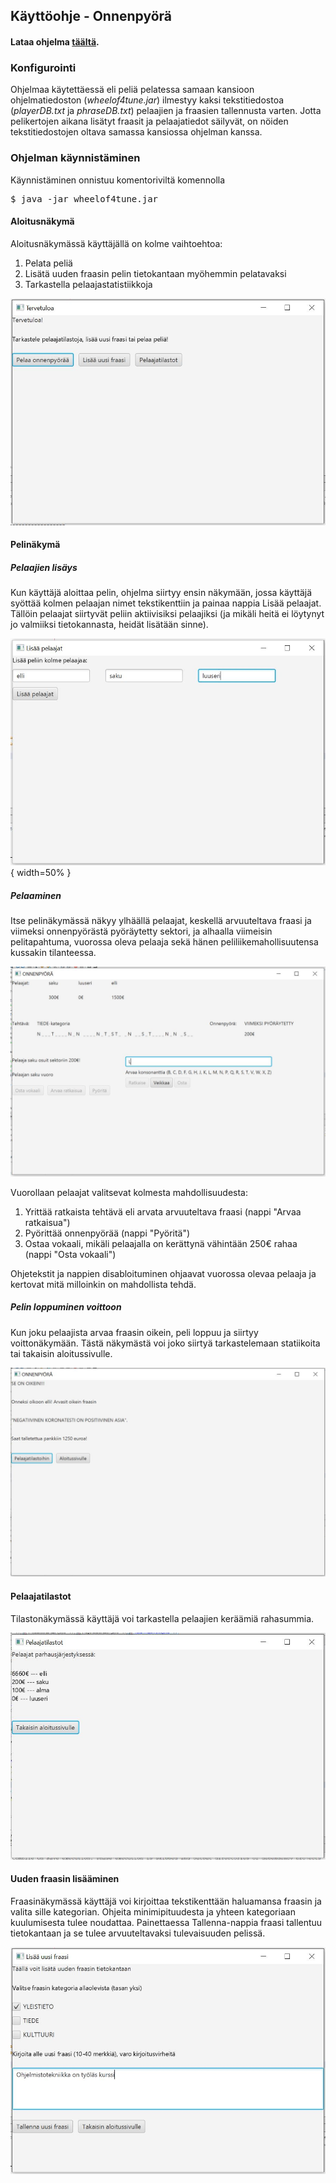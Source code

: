 ## Käyttöohje - Onnenpyörä

#### Lataa ohjelma [täältä](https://github.com/ellikiiski/Ohjelmistotekniikka-2020/releases/tag/v1.1).

### Konfigurointi

Ohjelmaa käytettäessä eli peliä pelatessa samaan kansioon ohjelmatiedoston (*wheelof4tune.jar*) ilmestyy kaksi tekstitiedostoa (*playerDB.txt* ja *phraseDB.txt*) pelaajien ja fraasien tallennusta varten. Jotta pelikertojen aikana lisätyt fraasit ja pelaajatiedot säilyvät, on nöiden tekstitiedostojen oltava samassa kansiossa ohjelman kanssa.

### Ohjelman käynnistäminen

Käynnistäminen onnistuu komentoriviltä komennolla

<pre>
$ java -jar wheelof4tune.jar
</pre>

#### Aloitusnäkymä

Aloitusnäkymässä käyttäjällä on kolme vaihtoehtoa:
1. Pelata peliä
2. Lisätä uuden fraasin pelin tietokantaan myöhemmin pelatavaksi
3. Tarkastella pelaajastatistiikkoja

![aloitusnäkymä](https://github.com/ellikiiski/Ohjelmistotekniikka-2020/blob/main/kuvat/ohje1.JPG)

#### Pelinäkymä

##### Pelaajien lisäys

Kun käyttäjä aloittaa pelin, ohjelma siirtyy ensin näkymään, jossa käyttäjä syöttää kolmen pelaajan nimet tekstikenttiin ja painaa nappia Lisää pelaajat.
Tällöin pelaajat siirtyvät peliin aktiivisiksi pelaajiksi (ja mikäli heitä ei löytynyt jo valmiiksi tietokannasta, heidät lisätään sinne).

![aloitusnäkymä](https://github.com/ellikiiski/Ohjelmistotekniikka-2020/blob/main/kuvat/ohje3.JPG){ width=50% }

##### Pelaaminen

Itse pelinäkymässä näkyy ylhäällä pelaajat, keskellä arvuuteltava fraasi ja viimeksi onnenpyörästä pyöräytetty sektori, ja alhaalla viimeisin pelitapahtuma, vuorossa oleva pelaaja sekä hänen peliliikemahollisuutensa kussakin tilanteessa.

![aloitusnäkymä](https://github.com/ellikiiski/Ohjelmistotekniikka-2020/blob/main/kuvat/ohje4.JPG)

Vuorollaan pelaajat valitsevat kolmesta mahdollisuudesta:
1. Yrittää ratkaista tehtävä eli arvata arvuuteltava fraasi (nappi "Arvaa ratkaisua")
2. Pyörittää onnenpyörää (nappi "Pyöritä")
3. Ostaa vokaali, mikäli pelaajalla on kerättynä vähintään 250€ rahaa (nappi "Osta vokaali")

Ohjetekstit ja nappien disabloituminen ohjaavat vuorossa olevaa pelaaja ja kertovat mitä milloinkin on mahdollista tehdä.

##### Pelin loppuminen voittoon

Kun joku pelaajista arvaa fraasin oikein, peli loppuu ja siirtyy voittonäkymään. Tästä näkymästä voi joko siirtyä tarkastelemaan statiikoita tai takaisin aloitussivulle.

![aloitusnäkymä](https://github.com/ellikiiski/Ohjelmistotekniikka-2020/blob/main/kuvat/ohje5.JPG)

#### Pelaajatilastot

Tilastonäkymässä käyttäjä voi tarkastella pelaajien keräämiä rahasummia.

![aloitusnäkymä](https://github.com/ellikiiski/Ohjelmistotekniikka-2020/blob/main/kuvat/ohje6.JPG)

#### Uuden fraasin lisääminen

Fraasinäkymässä käyttäjä voi kirjoittaa tekstikenttään haluamansa fraasin ja valita sille kategorian. Ohjeita minimipituudesta ja yhteen kategoriaan kuulumisesta
tulee noudattaa. Painettaessa Tallenna-nappia fraasi tallentuu tietokantaan ja se tulee arvuuteltavaksi tulevaisuuden pelissä.

![aloitusnäkymä](https://github.com/ellikiiski/Ohjelmistotekniikka-2020/blob/main/kuvat/ohje2.JPG)


